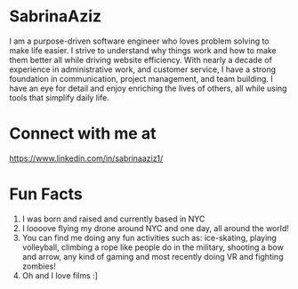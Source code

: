 # SabrinaAziz

I am a purpose-driven software engineer who loves problem solving to make life easier. I strive to understand why things work and how to make them better all while driving website efficiency. With nearly a decade of experience in administrative work, and customer service, I have a strong foundation in communication, project management, and team building. I have an eye for detail and enjoy enriching the lives of others, all while using tools that simplify daily life.

# Connect with me at
https://www.linkedin.com/in/sabrinaaziz1/

# Fun Facts
1. I was born and raised and currently based in NYC 
2. I loooove flying my drone around NYC and one day, all around the world!
3. You can find me doing any fun activities such as: ice-skating, playing volleyball, climbing a rope like people do in the military, shooting a bow and arrow, any kind of gaming and most recently doing VR and fighting zombies!
4.  Oh and I love films :]
